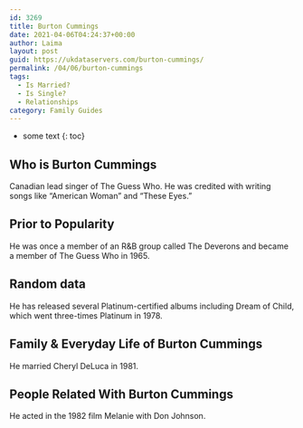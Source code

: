 ```yaml
---
id: 3269
title: Burton Cummings
date: 2021-04-06T04:24:37+00:00
author: Laima
layout: post
guid: https://ukdataservers.com/burton-cummings/
permalink: /04/06/burton-cummings
tags:
  - Is Married?
  - Is Single?
  - Relationships
category: Family Guides
---
```


* some text
{: toc}


## Who is Burton Cummings
                  
                  
                  
Canadian lead singer of The Guess Who. He was credited with writing songs like &#8220;American Woman&#8221; and &#8220;These Eyes.&#8221;
                  
              
            
              
            
                
                
                
## Prior to Popularity
                  
                  
                  
He was once a member of an R&B group called The Deverons and became a member of The Guess Who in 1965.
                  
              
            
              
            
                
                
                
## Random data
                  
                  
                  
He has released several Platinum-certified albums including Dream of Child, which went three-times Platinum in 1978.
                  
              
            
              
            
                
                
                
## Family & Everyday Life of Burton Cummings
                  
                  
                  
He married Cheryl DeLuca in 1981.
                  
              
            
              
            
                
                
                
## People Related With Burton Cummings
                  
                  
                  
He acted in the 1982 film Melanie with Don Johnson.
                  
              
            
              
            
                
              
            
              
              
            
            
              
            
          
          
          